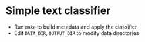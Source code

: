 # Simple text classifier

- Run `make` to build metadata and apply the classifier
- Edit `DATA_DIR`, `OUTPUT_DIR` to modify data directories

